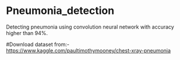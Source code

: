 # Pneumonia_detection
Detecting pneumonia using convolution neural network with accuracy higher than 94%.

#Download dataset from:- 
https://www.kaggle.com/paultimothymooney/chest-xray-pneumonia
